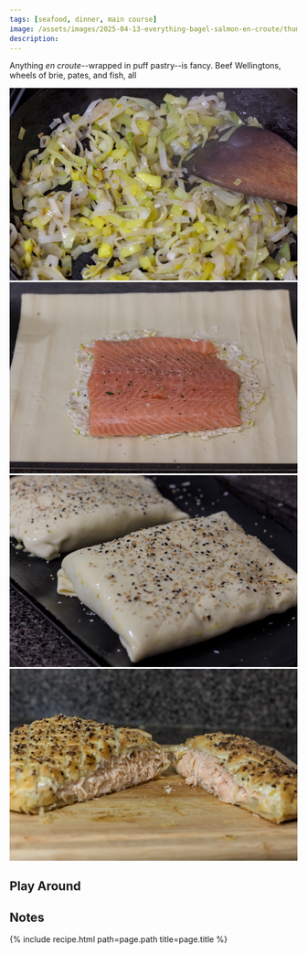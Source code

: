 ```yaml
---
tags: [seafood, dinner, main course]
image: /assets/images/2025-04-13-everything-bagel-salmon-en-croute/thumbnail.webp
description:
---
```


Anything *en croute*--wrapped in puff pastry--is fancy. Beef Wellingtons, wheels of brie, pates, and fish, all 

![sauteed leeks](/assets/images/2025-04-13-everything-bagel-salmon-en-croute/leeks.webp)
![unwrapped salmon](/assets/images/2025-04-13-everything-bagel-salmon-en-croute/raw.webp)
![wrapped](/assets/images/2025-04-13-everything-bagel-salmon-en-croute/wrapped.webp)
![cooked](/assets/images/2025-04-13-everything-bagel-salmon-en-croute/cooked.webp)

## Play Around

## Notes

{% include recipe.html path=page.path title=page.title %}
